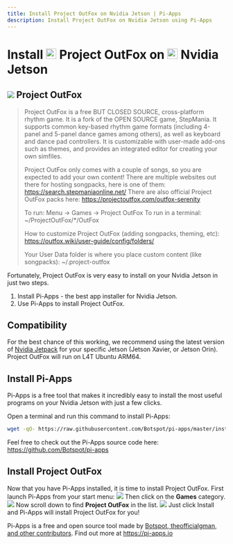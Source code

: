 ```yaml
---
title: Install Project OutFox on Nvidia Jetson | Pi-Apps
description: Install Project OutFox on Nvidia Jetson using Pi-Apps
---
```

<div class="simple-install-content content">

# Install <img src="/img/app-icons/Project OutFox/icon-64.png" height=24> Project OutFox on <img src=/img/other-icons/nvidia-icon.svg height=24> Nvidia Jetson

## <img src="/img/app-icons/Project OutFox/icon-64.png"> Project OutFox
> Project OutFox is a free BUT CLOSED SOURCE, cross-platform rhythm game. It is a fork of the OPEN SOURCE game, StepMania. It supports common key-based rhythm game formats (including 4-panel and 5-panel dance games among others), as well as keyboard and dance pad controllers.
> It is customizable with user-made add-ons such as themes, and provides an integrated editor for creating your own simfiles.
> 
> Project OutFox only comes with a couple of songs, so you are expected to add your own content! There are multiple websites out there for hosting songpacks, here is one of them: https://search.stepmaniaonline.net/
> There are also official Project OutFox packs here: https://projectoutfox.com/outfox-serenity
> 
> To run: Menu -> Games -> Project OutFox
> To run in a terminal: ~/ProjectOutFox/*/OutFox
> 
> How to customize Project OutFox (adding songpacks, theming, etc):
> https://outfox.wiki/user-guide/config/folders/
> 
> Your User Data folder is where you place custom content (like songpacks):
> ~/.project-outfox

Fortunately, Project OutFox is very easy to install on your Nvidia Jetson in just two steps.
1. Install Pi-Apps - the best app installer for Nvidia Jetson.
2. Use Pi-Apps to install Project OutFox.
</div>
<div class="simple-install-content content">

## Compatibility
For the best chance of this working, we recommend using the latest version of [Nvidia Jetpack](https://developer.nvidia.com/embedded/jetpack-archive) for your specific Jetson (Jetson Xavier, or Jetson Orin).
Project OutFox will run on L4T Ubuntu ARM64.
</div>
<div class="simple-install-content content">

## Install Pi-Apps

Pi-Apps is a free tool that makes it incredibly easy to install the most useful programs on your Nvidia Jetson with just a few clicks.

Open a terminal and run this command to install Pi-Apps:
```bash
wget -qO- https://raw.githubusercontent.com/Botspot/pi-apps/master/install | bash
```
Feel free to check out the Pi-Apps source code here: https://github.com/Botspot/pi-apps
</div>
<div class="simple-install-content content">

## Install Project OutFox

Now that you have Pi-Apps installed, it is time to install Project OutFox.
First launch Pi-Apps from your start menu:
<img src="/img/start-menu.png">
Then click on the <b>Games</b> category.
<img src="/img/category-selections/Games.png">
Now scroll down to find <b>Project OutFox</b> in the list.
<img src="/img/app-icons/Project OutFox/app-selection.png">
Just click Install and Pi-Apps will install Project OutFox for you!
</div>
<div class="simple-install-content content">

Pi-Apps is a free and open source tool made by [Botspot, theofficialgman, and other contributors](/about/#contributors). Find out more at https://pi-apps.io
</div>
